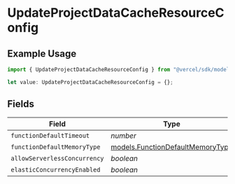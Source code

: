 # UpdateProjectDataCacheResourceConfig

## Example Usage

```typescript
import { UpdateProjectDataCacheResourceConfig } from "@vercel/sdk/models/updateprojectdatacacheop.js";

let value: UpdateProjectDataCacheResourceConfig = {};
```

## Fields

| Field                                                                      | Type                                                                       | Required                                                                   | Description                                                                |
| -------------------------------------------------------------------------- | -------------------------------------------------------------------------- | -------------------------------------------------------------------------- | -------------------------------------------------------------------------- |
| `functionDefaultTimeout`                                                   | *number*                                                                   | :heavy_minus_sign:                                                         | N/A                                                                        |
| `functionDefaultMemoryType`                                                | [models.FunctionDefaultMemoryType](../models/functiondefaultmemorytype.md) | :heavy_minus_sign:                                                         | N/A                                                                        |
| `allowServerlessConcurrency`                                               | *boolean*                                                                  | :heavy_minus_sign:                                                         | N/A                                                                        |
| `elasticConcurrencyEnabled`                                                | *boolean*                                                                  | :heavy_minus_sign:                                                         | N/A                                                                        |